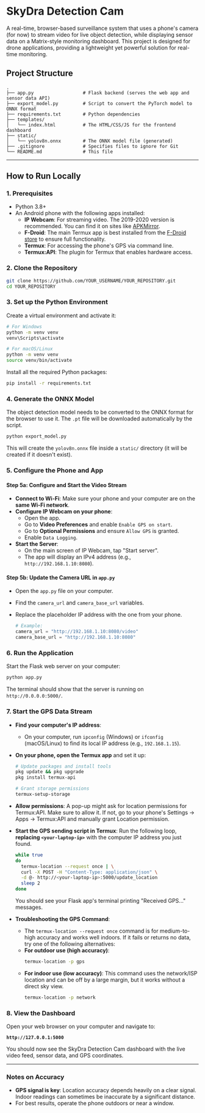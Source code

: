 # SkyDra Detection Cam

A real-time, browser-based surveillance system that uses a phone's camera (for now) to stream video for live object detection, while displaying sensor data on a Matrix-style monitoring dashboard. This project is designed for drone applications, providing a lightweight yet powerful solution for real-time monitoring.


##  Project Structure

```
.
├── app.py                  # Flask backend (serves the web app and sensor data API)
├── export_model.py         # Script to convert the PyTorch model to ONNX format
├── requirements.txt        # Python dependencies
├── templates/
│   └── index.html          # The HTML/CSS/JS for the frontend dashboard
├── static/
│   └── yolov8n.onnx        # The ONNX model file (generated)
├── .gitignore              # Specifies files to ignore for Git
└── README.md               # This file
```

---

##  How to Run Locally

### 1. Prerequisites

- Python 3.8+
- An Android phone with the following apps installed:
  - **IP Webcam**: For streaming video. The 2019-2020 version is recommended. You can find it on sites like [APKMirror](https://www.apkmirror.com/apk/thyoni-tech/ip-webcam/ip-webcam-1-14-31-737-aarch64-release/).
  - **F-Droid**: The main Termux app is best installed from the [F-Droid store](https://f-droid.org) to ensure full functionality.
  - **Termux**: For accessing the phone's GPS via command line.
  - **Termux:API**: The plugin for Termux that enables hardware access.

### 2. Clone the Repository

```bash
git clone https://github.com/YOUR_USERNAME/YOUR_REPOSITORY.git
cd YOUR_REPOSITORY
```

### 3. Set up the Python Environment

Create a virtual environment and activate it:

```bash
# For Windows
python -m venv venv
venv\Scripts\activate

# For macOS/Linux
python -m venv venv
source venv/bin/activate
```

Install all the required Python packages:

```bash
pip install -r requirements.txt
```

### 4. Generate the ONNX Model

The object detection model needs to be converted to the ONNX format for the browser to use it. The `.pt` file will be downloaded automatically by the script.

```bash
python export_model.py
```

This will create the `yolov8n.onnx` file inside a `static/` directory (it will be created if it doesn't exist).

### 5. Configure the Phone and App

#### Step 5a: Configure and Start the Video Stream

- **Connect to Wi-Fi**: Make sure your phone and your computer are on the **same Wi-Fi network**.
- **Configure IP Webcam on your phone**:
  - Open the app.
  - Go to **Video Preferences** and enable `Enable GPS on start`.
  - Go to **Optional Permissions** and ensure `Allow GPS` is granted.
  - Enable `Data Logging`.
- **Start the Server**:
  - On the main screen of IP Webcam, tap "Start server".
  - The app will display an IPv4 address (e.g., `http://192.168.1.10:8080`).

#### Step 5b: Update the Camera URL in `app.py`

- Open the `app.py` file on your computer.
- Find the `camera_url` and `camera_base_url` variables.
- Replace the placeholder IP address with the one from your phone.

  ```python
  # Example:
  camera_url = "http://192.168.1.10:8080/video"
  camera_base_url = "http://192.168.1.10:8080"
  ```

### 6. Run the Application

Start the Flask web server on your computer:

```bash
python app.py
```

The terminal should show that the server is running on `http://0.0.0.0:5000/`.

### 7. Start the GPS Data Stream

- **Find your computer's IP address**:
  - On your computer, run `ipconfig` (Windows) or `ifconfig` (macOS/Linux) to find its local IP address (e.g., `192.168.1.15`).

- **On your phone, open the Termux app** and set it up:
  ```bash
  # Update packages and install tools
  pkg update && pkg upgrade
  pkg install termux-api

  # Grant storage permissions
  termux-setup-storage
  ```
- **Allow permissions**: A pop-up might ask for location permissions for Termux:API. Make sure to allow it. If not, go to your phone's Settings -> Apps -> Termux:API and manually grant Location permission.

- **Start the GPS sending script in Termux**: Run the following loop, **replacing `<your-laptop-ip>`** with the computer IP address you just found.
  ```bash
  while true
  do
    termux-location --request once | \
    curl -X POST -H "Content-Type: application/json" \
    -d @- http://<your-laptop-ip>:5000/update_location
    sleep 2
  done
  ```
  You should see your Flask app's terminal printing "Received GPS..." messages.

- **Troubleshooting the GPS Command**:
  - The `termux-location --request once` command is for medium-to-high accuracy and works well indoors. If it fails or returns no data, try one of the following alternatives:
  - **For outdoor use (high accuracy)**:
    ```bash
    termux-location -p gps
    ```
  - **For indoor use (low accuracy)**: This command uses the network/ISP location and can be off by a large margin, but it works without a direct sky view.
    ```bash
    termux-location -p network
    ```

### 8. View the Dashboard

Open your web browser on your computer and navigate to:

**`http://127.0.0.1:5000`**

You should now see the SkyDra Detection Cam dashboard with the live video feed, sensor data, and GPS coordinates.

---

### Notes on Accuracy

- **GPS signal is key**: Location accuracy depends heavily on a clear signal. Indoor readings can sometimes be inaccurate by a significant distance.
- For best results, operate the phone outdoors or near a window.


